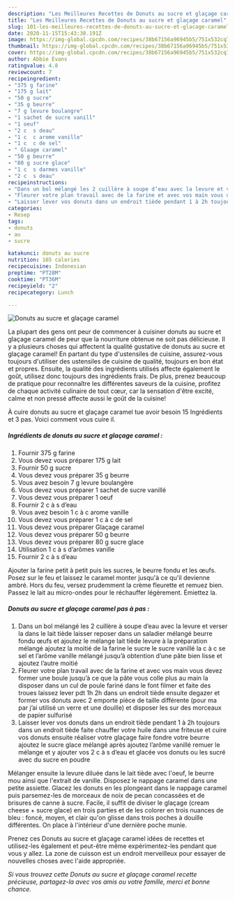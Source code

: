 ```yaml
---
description: "Les Meilleures Recettes de Donuts au sucre et glaçage caramel"
title: "Les Meilleures Recettes de Donuts au sucre et glaçage caramel"
slug: 101-les-meilleures-recettes-de-donuts-au-sucre-et-glacage-caramel
date: 2020-11-15T15:43:38.191Z
image: https://img-global.cpcdn.com/recipes/38b67156a96945b5/751x532cq70/donuts-au-sucre-et-glacage-caramel-photo-principale-de-la-recette.jpg
thumbnail: https://img-global.cpcdn.com/recipes/38b67156a96945b5/751x532cq70/donuts-au-sucre-et-glacage-caramel-photo-principale-de-la-recette.jpg
cover: https://img-global.cpcdn.com/recipes/38b67156a96945b5/751x532cq70/donuts-au-sucre-et-glacage-caramel-photo-principale-de-la-recette.jpg
author: Abbie Evans
ratingvalue: 4.8
reviewcount: 7
recipeingredient:
- "375 g farine"
- "175 g lait"
- "50 g sucre"
- "35 g beurre"
- "7 g levure boulangre"
- "1 sachet de sucre vanill"
- "1 oeuf"
- "2 c  s deau"
- "1 c  c arome vanille"
- "1 c  c de sel"
- " Glaage caramel"
- "50 g beurre"
- "80 g sucre glace"
- "1 c  s darmes vanille"
- "2 c  s deau"
recipeinstructions:
- "Dans un bol mélangé les 2 cuillère à soupe d’eau avec la levure et verser la dans le lait tiède laisser reposer dans un saladier mélangé beurre fondu œufs et ajoutez le mélange lait tiède levure à la préparation mélangé ajoutez la moitié de la farine le sucre le sucre vanillé la c à c se sel et l’arôme vanille mélangé jusqu’à obtention d’une pâte bien lisse et ajoutez l’autre moitié"
- "Fleurer votre plan travail avec de la farine et avec vos main vous devez former une boule jusqu’à ce que la pâte vous colle plus au main la disposer dans un cul de poule fariné dans le font filmer et faite des troues laissez lever pdt 1h 2h dans un endroit tiède ensuite degazer et former vos donuts avec 2 emporte pièce de taille différente (pour ma par j’ai utilisé un verre et une douille) et disposer les sur des morceaux de papier sulfurisé"
- "Laisser lever vos donuts dans un endroit tiède pendant 1 à 2h toujours dans un endroit tiède faite chauffer votre huile dans une friteuse et cuire vos donuts ensuite réaliser votre glaçage faire fondre votre beurre ajoutez le sucre glace mélangé après ajoutez l’arôme vanillé remuer le mélange et y ajouter vos 2 c à s d’eau et glacée vos donuts ou les sucré avec du sucre en poudre"
categories:
- Resep
tags:
- donuts
- au
- sucre

katakunci: donuts au sucre 
nutrition: 165 calories
recipecuisine: Indonesian
preptime: "PT28M"
cooktime: "PT36M"
recipeyield: "2"
recipecategory: Lunch

---
```



![Donuts au sucre et glaçage caramel](https://img-global.cpcdn.com/recipes/38b67156a96945b5/751x532cq70/donuts-au-sucre-et-glacage-caramel-photo-principale-de-la-recette.jpg)

La plupart des gens ont peur de commencer à cuisiner donuts au sucre et glaçage caramel de peur que la nourriture obtenue ne soit pas délicieuse. Il y a plusieurs choses qui affectent la qualité gustative de donuts au sucre et glaçage caramel! En partant du type d'ustensiles de cuisine, assurez-vous toujours d'utiliser des ustensiles de cuisine de qualité, toujours en bon état et propres. Ensuite, la qualité des ingrédients utilisés affecte également le goût, utilisez donc toujours des ingrédients frais. De plus, prenez beaucoup de pratique pour reconnaître les différentes saveurs de la cuisine, profitez de chaque activité culinaire de tout cœur, car la sensation d'être excité, calme et non pressé affecte aussi le goût de la cuisine!

<!--inarticleads1-->

À cuire donuts au sucre et glaçage caramel tue avoir besoin 15 Ingrédients et 3 pas. Voici comment vous cuire il.

##### Ingrédients de donuts au sucre et glaçage caramel :

1. Fournir 375 g farine
1. Vous devez vous préparer 175 g lait
1. Fournir 50 g sucre
1. Vous devez vous préparer 35 g beurre
1. Vous avez besoin 7 g levure boulangère
1. Vous devez vous préparer 1 sachet de sucre vanillé
1. Vous devez vous préparer 1 oeuf
1. Fournir 2 c à s d’eau
1. Vous avez besoin 1 c à c arome vanille
1. Vous devez vous préparer 1 c à c de sel
1. Vous devez vous préparer  Glaçage caramel
1. Vous devez vous préparer 50 g beurre
1. Vous devez vous préparer 80 g sucre glace
1. Utilisation 1 c à s d’arômes vanille
1. Fournir 2 c à s d’eau


Ajouter la farine petit à petit puis les sucres, le beurre fondu et les œufs. Posez sur le feu et laissez le caramel monter jusqu&#39;à ce qu&#39;il devienne ambré. Hors du feu, versez prudemment la crème fleurette et remuez bien. Passez le lait au micro-ondes pour le réchauffer légèrement. Émiettez la. 

<!--inarticleads2-->

##### Donuts au sucre et glaçage caramel pas à pas :

1. Dans un bol mélangé les 2 cuillère à soupe d’eau avec la levure et verser la dans le lait tiède laisser reposer dans un saladier mélangé beurre fondu œufs et ajoutez le mélange lait tiède levure à la préparation mélangé ajoutez la moitié de la farine le sucre le sucre vanillé la c à c se sel et l’arôme vanille mélangé jusqu’à obtention d’une pâte bien lisse et ajoutez l’autre moitié
1. Fleurer votre plan travail avec de la farine et avec vos main vous devez former une boule jusqu’à ce que la pâte vous colle plus au main la disposer dans un cul de poule fariné dans le font filmer et faite des troues laissez lever pdt 1h 2h dans un endroit tiède ensuite degazer et former vos donuts avec 2 emporte pièce de taille différente (pour ma par j’ai utilisé un verre et une douille) et disposer les sur des morceaux de papier sulfurisé
1. Laisser lever vos donuts dans un endroit tiède pendant 1 à 2h toujours dans un endroit tiède faite chauffer votre huile dans une friteuse et cuire vos donuts ensuite réaliser votre glaçage faire fondre votre beurre ajoutez le sucre glace mélangé après ajoutez l’arôme vanillé remuer le mélange et y ajouter vos 2 c à s d’eau et glacée vos donuts ou les sucré avec du sucre en poudre


Mélanger ensuite la levure diluée dans le lait tiède avec l&#39;oeuf, le beurre mou ainsi que l&#39;extrait de vanille. Disposez le nappage caramel dans une petite assiette. Glacez les donuts en les plongeant dans le nappage caramel puis parsemez-les de morceaux de noix de pecan concassées et de brisures de canne à sucre. Facile, il suffit de diviser le glaçage (cream cheese + sucre glace) en trois parties et de les colorer en trois nuances de bleu : foncé, moyen, et clair qu&#39;on glisse dans trois poches à douille différentes. On place à l&#39;intérieur d&#39;une dernière poche munie. 

<!--inarticleads1-->

<p>
Prenez ces Donuts au sucre et glaçage caramel idées de recettes et utilisez-les également et peut-être même expérimentez-les pendant que vous y allez. La zone de cuisson est un endroit merveilleux pour essayer de nouvelles choses avec l'aide appropriée.
</p>

<p>
<i>Si vous trouvez cette Donuts au sucre et glaçage caramel recette précieuse, partagez-la avec vos amis ou votre famille, merci et bonne chance.</i>
</p>
